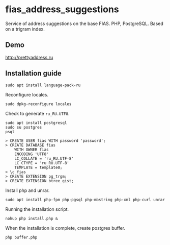 # fias_address_suggestions

Service of address suggestions on the base FIAS. PHP, PostgreSQL. Based on a trigram index.

## Demo

http://prettyaddress.ru

## Installation guide

```shell
sudo apt install language-pack-ru
```
Reconfigure locales.
```shell
sudo dpkg-reconfigure locales
```
Check to generate `ru_RU.UTF8`.
```shell
sudo apt install postgresql
sudo su postgres
psql
```
```
> CREATE USER fias WITH password 'password';
> CREATE DATABASE fias
	WITH OWNER fias
	ENCODING 'UTF8'
	LC_COLLATE = 'ru_RU.UTF-8'
	LC_CTYPE = 'ru_RU.UTF-8'
	TEMPLATE = template0;
> \c fias
> CREATE EXTENSION pg_trgm;
> CREATE EXTENSION btree_gist;
```
Install php and unrar.
```shell
sudo apt install php-fpm php-pgsql php-mbstring php-xml php-curl unrar
```
Running the installation script.
```shell
nohup php install.php &
```
When the installation is complete, create postgres buffer.
```shell
php buffer.php
```
